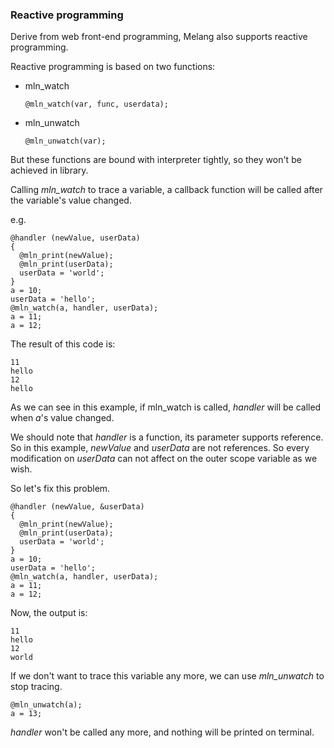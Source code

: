 ### Reactive programming

Derive from web front-end programming, Melang also supports reactive programming.

Reactive programming is based on two functions:

- mln_watch

  ```
  @mln_watch(var, func, userdata);
  ```

- mln_unwatch

  ```
  @mln_unwatch(var);
  ```

But these functions are bound with interpreter tightly, so they won't be achieved in library.

Calling *mln_watch* to trace a variable, a callback function will be called after the variable's value changed.

e.g.

```
@handler (newValue, userData)
{
  @mln_print(newValue);
  @mln_print(userData);
  userData = 'world';
}
a = 10;
userData = 'hello';
@mln_watch(a, handler, userData);
a = 11;
a = 12;
```

The result of this code is:

```
11
hello
12
hello
```

As we can see in this example, if mln_watch is called, *handler* will be called when *a*'s value changed.

We should note that *handler* is a function, its parameter supports reference. So in this example, *newValue* and *userData* are not references. So every modification on *userData* can not affect on the outer scope variable as we wish.

So let's fix this problem.

```
@handler (newValue, &userData)
{
  @mln_print(newValue);
  @mln_print(userData);
  userData = 'world';
}
a = 10;
userData = 'hello';
@mln_watch(a, handler, userData);
a = 11;
a = 12;
```

Now, the output is:

```
11
hello
12
world
```



If we don't want to trace this variable any more, we can use *mln_unwatch* to stop tracing.

```
@mln_unwatch(a);
a = 13;
```

*handler* won't be called any more, and nothing will be printed on terminal.